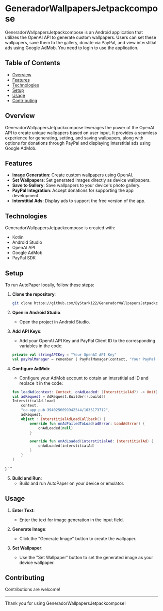 # GeneradorWallpapersJetpackcompose

GeneradorWallpapersJetpackcompose is an Android application that utilizes the OpenAI API to generate custom wallpapers. Users can set these wallpapers, save them to the gallery, donate via PayPal, and view interstitial ads using Google AdMob. 
You need to login to use the application.

## Table of Contents

- [Overview](#overview)
- [Features](#features)
- [Technologies](#technologies)
- [Setup](#setup)
- [Usage](#usage)
- [Contributing](#contributing)

## Overview

GeneradorWallpapersJetpackcompose leverages the power of the OpenAI API to create unique wallpapers based on user input. It provides a seamless experience for generating, setting, and saving wallpapers, along with options for donations through PayPal and displaying interstitial ads using Google AdMob.

## Features

- **Image Generation**: Create custom wallpapers using OpenAI.
- **Set Wallpapers**: Set generated images directly as device wallpapers.
- **Save to Gallery**: Save wallpapers to your device's photo gallery.
- **PayPal Integration**: Accept donations for supporting the app development.
- **Interstitial Ads**: Display ads to support the free version of the app.

## Technologies

GeneradorWallpapersJetpackcompose is created with:
- Kotlin
- Android Studio
- OpenAI API
- Google AdMob
- PayPal SDK

## Setup

To run AutoPaper locally, follow these steps:

1. **Clone the repository**:
    ```bash
    git clone https://github.com/ByStarki22/GeneradorWallpapersJetpackcompose.git
    ```

2. **Open in Android Studio**:
    - Open the project in Android Studio.

3. **Add API Keys**:
    - Add your OpenAI API Key and PayPal Client ID to the corresponding variables in the code:
    ```kotlin
    private val stringAPIKey = "Your OpenAI API Key"
    val payPalManager = remember { PayPalManager(context, "Your PayPal api") }
    ```

4. **Configure AdMob**:
    - Configure your AdMob account to obtain an interstitial ad ID and replace it in the code:
    ```kotlin
    fun loadAd(context: Context, onAdLoaded: (InterstitialAd?) -> Unit) {
    val adRequest = AdRequest.Builder().build()
    InterstitialAd.load(
        context,
        "ca-app-pub-3940256099942544/1033173712",
        adRequest,
        object : InterstitialAdLoadCallback() {
            override fun onAdFailedToLoad(adError: LoadAdError) {
                onAdLoaded(null)
            }

            override fun onAdLoaded(interstitialAd: InterstitialAd) {
                onAdLoaded(interstitialAd)
            }
        }
    )
}
    ```

5. **Build and Run**:
    - Build and run AutoPaper on your device or emulator.

## Usage

1. **Enter Text**:
    - Enter the text for image generation in the input field.

2. **Generate Image**:
    - Click the "Generate Image" button to create the wallpaper.

3. **Set Wallpaper**:
    - Use the "Set Wallpaper" button to set the generated image as your device wallpaper.

## Contributing

Contributions are welcome!

---

Thank you for using GeneradorWallpapersJetpackcompose!
